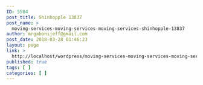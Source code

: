 ```yaml
---
ID: 5504
post_title: Shinhopple 13837
post_name: >
  moving-services-moving-services-moving-services-shinhopple-13837
author: mrgabonijeff@gmail.com
post_date: 2018-03-28 01:46:23
layout: page
link: >
  http://localhost/wordpress/moving-services-moving-services-moving-services-shinhopple-13837/
published: true
tags: [ ]
categories: [ ]
---
```

